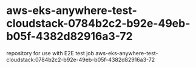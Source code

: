 # aws-eks-anywhere-test-cloudstack-0784b2c2-b92e-49eb-b05f-4382d82916a3-72
repository for use with E2E test job aws-eks-anywhere-test-cloudstack:0784b2c2-b92e-49eb-b05f-4382d82916a3-72
